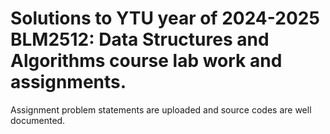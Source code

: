 # Solutions to YTU year of 2024-2025 BLM2512: Data Structures and Algorithms course lab work and assignments.

Assignment problem statements are uploaded and source codes are well documented.

